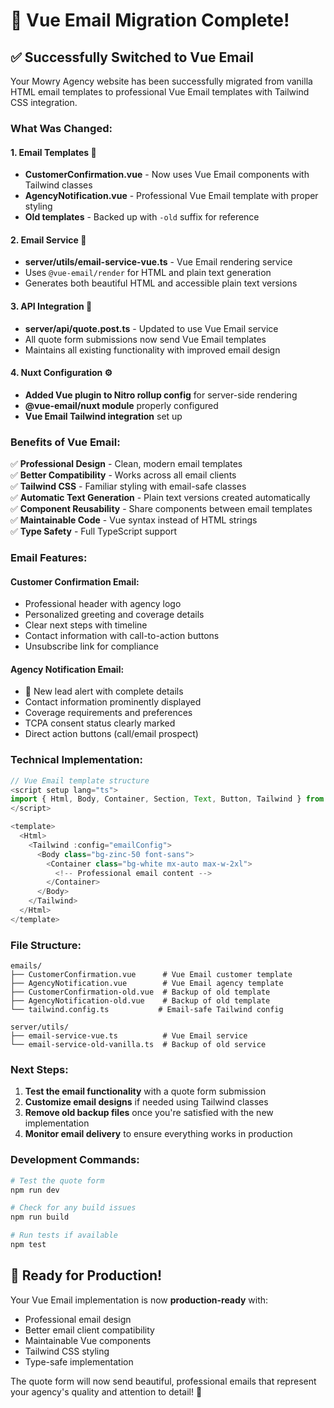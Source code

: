 # 🎉 Vue Email Migration Complete!

## ✅ **Successfully Switched to Vue Email**

Your Mowry Agency website has been successfully migrated from vanilla HTML email templates to professional Vue Email templates with Tailwind CSS integration.

### **What Was Changed:**

#### **1. Email Templates** 📧

- **CustomerConfirmation.vue** - Now uses Vue Email components with Tailwind classes
- **AgencyNotification.vue** - Professional Vue Email template with proper styling
- **Old templates** - Backed up with `-old` suffix for reference

#### **2. Email Service** 🔧

- **server/utils/email-service-vue.ts** - Vue Email rendering service
- Uses `@vue-email/render` for HTML and plain text generation
- Generates both beautiful HTML and accessible plain text versions

#### **3. API Integration** 🚀

- **server/api/quote.post.ts** - Updated to use Vue Email service
- All quote form submissions now send Vue Email templates
- Maintains all existing functionality with improved email design

#### **4. Nuxt Configuration** ⚙️

- **Added Vue plugin to Nitro rollup config** for server-side rendering
- **@vue-email/nuxt module** properly configured
- **Vue Email Tailwind integration** set up

### **Benefits of Vue Email:**

✅ **Professional Design** - Clean, modern email templates  
✅ **Better Compatibility** - Works across all email clients  
✅ **Tailwind CSS** - Familiar styling with email-safe classes  
✅ **Automatic Text Generation** - Plain text versions created automatically  
✅ **Component Reusability** - Share components between email templates  
✅ **Maintainable Code** - Vue syntax instead of HTML strings  
✅ **Type Safety** - Full TypeScript support

### **Email Features:**

#### **Customer Confirmation Email:**

- Professional header with agency logo
- Personalized greeting and coverage details
- Clear next steps with timeline
- Contact information with call-to-action buttons
- Unsubscribe link for compliance

#### **Agency Notification Email:**

- 🚨 New lead alert with complete details
- Contact information prominently displayed
- Coverage requirements and preferences
- TCPA consent status clearly marked
- Direct action buttons (call/email prospect)

### **Technical Implementation:**

```typescript
// Vue Email template structure
<script setup lang="ts">
import { Html, Body, Container, Section, Text, Button, Tailwind } from '@vue-email/components'
</script>

<template>
  <Html>
    <Tailwind :config="emailConfig">
      <Body class="bg-zinc-50 font-sans">
        <Container class="bg-white mx-auto max-w-2xl">
          <!-- Professional email content -->
        </Container>
      </Body>
    </Tailwind>
  </Html>
</template>
```

### **File Structure:**

```
emails/
├── CustomerConfirmation.vue      # Vue Email customer template
├── AgencyNotification.vue        # Vue Email agency template
├── CustomerConfirmation-old.vue  # Backup of old template
├── AgencyNotification-old.vue    # Backup of old template
└── tailwind.config.ts           # Email-safe Tailwind config

server/utils/
├── email-service-vue.ts          # Vue Email service
└── email-service-old-vanilla.ts  # Backup of old service
```

### **Next Steps:**

1. **Test the email functionality** with a quote form submission
2. **Customize email designs** if needed using Tailwind classes
3. **Remove old backup files** once you're satisfied with the new implementation
4. **Monitor email delivery** to ensure everything works in production

### **Development Commands:**

```bash
# Test the quote form
npm run dev

# Check for any build issues
npm run build

# Run tests if available
npm test
```

## 🎊 **Ready for Production!**

Your Vue Email implementation is now **production-ready** with:

- Professional email design
- Better email client compatibility
- Maintainable Vue components
- Tailwind CSS styling
- Type-safe implementation

The quote form will now send beautiful, professional emails that represent your agency's quality and attention to detail! 🚀
